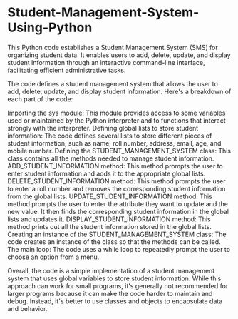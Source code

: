 # Student-Management-System-Using-Python
This Python code establishes a Student Management System (SMS) for organizing student data. It enables users to add, delete, update, and display student information through an interactive command-line interface, facilitating efficient administrative tasks.

The code defines a student management system that allows the user to add, delete, update, and display student information. Here's a breakdown of each part of the code:

Importing the sys module: This module provides access to some variables used or maintained by the Python interpreter and to functions that interact strongly with the interpreter.
Defining global lists to store student information: The code defines several lists to store different pieces of student information, such as name, roll number, address, email, age, and mobile number.
Defining the STUDENT_MANAGEMENT_SYSTEM class: This class contains all the methods needed to manage student information.
ADD_STUDENT_INFORMATION method: This method prompts the user to enter student information and adds it to the appropriate global lists.
DELETE_STUDENT_INFORMATION method: This method prompts the user to enter a roll number and removes the corresponding student information from the global lists.
UPDATE_STUDENT_INFORMATION method: This method prompts the user to enter the attribute they want to update and the new value. It then finds the corresponding student information in the global lists and updates it.
DISPLAY_STUDENT_INFORMATION method: This method prints out all the student information stored in the global lists.
Creating an instance of the STUDENT_MANAGEMENT_SYSTEM class: The code creates an instance of the class so that the methods can be called.
The main loop: The code uses a while loop to repeatedly prompt the user to choose an option from a menu.

Overall, the code is a simple implementation of a student management system that uses global variables to store student information. While this approach can work for small programs, it's generally not recommended for larger programs because it can make the code harder to maintain and debug. Instead, it's better to use classes and objects to encapsulate data and behavior.
